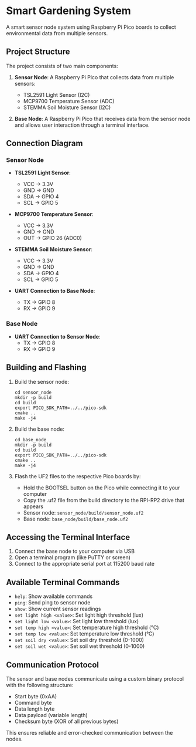 # Smart Gardening System

A smart sensor node system using Raspberry Pi Pico boards to collect environmental data from multiple sensors.

## Project Structure

The project consists of two main components:

1. **Sensor Node**: A Raspberry Pi Pico that collects data from multiple sensors:
   - TSL2591 Light Sensor (I2C)
   - MCP9700 Temperature Sensor (ADC)
   - STEMMA Soil Moisture Sensor (I2C)

2. **Base Node**: A Raspberry Pi Pico that receives data from the sensor node and allows user interaction through a terminal interface.

## Connection Diagram

### Sensor Node
- **TSL2591 Light Sensor**:
  - VCC → 3.3V
  - GND → GND
  - SDA → GPIO 4
  - SCL → GPIO 5

- **MCP9700 Temperature Sensor**:
  - VCC → 3.3V
  - GND → GND
  - OUT → GPIO 26 (ADC0)

- **STEMMA Soil Moisture Sensor**:
  - VCC → 3.3V
  - GND → GND
  - SDA → GPIO 4
  - SCL → GPIO 5

- **UART Connection to Base Node**:
  - TX → GPIO 8
  - RX → GPIO 9

### Base Node
- **UART Connection to Sensor Node**:
  - TX → GPIO 8
  - RX → GPIO 9

## Building and Flashing

1. Build the sensor node:
   ```
   cd sensor_node
   mkdir -p build
   cd build
   export PICO_SDK_PATH=../../pico-sdk
   cmake ..
   make -j4
   ```

2. Build the base node:
   ```
   cd base_node
   mkdir -p build
   cd build
   export PICO_SDK_PATH=../../pico-sdk
   cmake ..
   make -j4
   ```

3. Flash the UF2 files to the respective Pico boards by:
   - Hold the BOOTSEL button on the Pico while connecting it to your computer
   - Copy the .uf2 file from the build directory to the RPI-RP2 drive that appears
   - Sensor node: `sensor_node/build/sensor_node.uf2`
   - Base node: `base_node/build/base_node.uf2`

## Accessing the Terminal Interface

1. Connect the base node to your computer via USB
2. Open a terminal program (like PuTTY or screen)
3. Connect to the appropriate serial port at 115200 baud rate

## Available Terminal Commands

- `help`: Show available commands
- `ping`: Send ping to sensor node
- `show`: Show current sensor readings
- `set light high <value>`: Set light high threshold (lux)
- `set light low <value>`: Set light low threshold (lux)
- `set temp high <value>`: Set temperature high threshold (°C)
- `set temp low <value>`: Set temperature low threshold (°C)
- `set soil dry <value>`: Set soil dry threshold (0-1000)
- `set soil wet <value>`: Set soil wet threshold (0-1000)

## Communication Protocol

The sensor and base nodes communicate using a custom binary protocol with the following structure:

- Start byte (0xAA)
- Command byte
- Data length byte
- Data payload (variable length)
- Checksum byte (XOR of all previous bytes)

This ensures reliable and error-checked communication between the nodes.